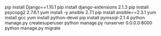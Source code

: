 pip install Django==1.10.1
pip install django-extensions 2.1.3
pip install psycopg2 2.7.6.1
yum install -y ansible 2.7.1
pip install ansible==2.3.1
yum install gcc
yum install python-devel
pip install pymssql-2.1.4
python manage.py createsuperuser
python manage.py runserver 0.0.0.0:8000
python manage.py migrate
